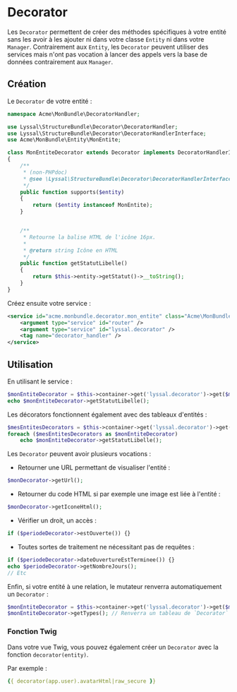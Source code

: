 # Decorator

Les `Decorator` permettent de créer des méthodes spécifiques à votre entité sans les avoir à les ajouter ni dans votre classe `Entity` ni dans votre `Manager`. Contrairement aux `Entity`, les `Decorator` peuvent utiliser des services mais n'ont pas vocation à lancer des appels vers la base de données contrairement aux `Manager`.


## Création

Le `Decorator` de votre entité :

```php
namespace Acme\MonBundle\DecoratorHandler;

use Lyssal\StructureBundle\Decorator\DecoratorHandler;
use Lyssal\StructureBundle\Decorator\DecoratorHandlerInterface;
use Acme\MonBundle\Entity\MonEntite;

class MonEntiteDecorator extends Decorator implements DecoratorHandlerInterface
{
    /**
     * (non-PHPdoc)
     * @see \Lyssal\StructureBundle\Decorator\DecoratorHandlerInterface::supports()
     */
    public function supports($entity)
    {
        return ($entity instanceof MonEntite);
    }


    /**
     * Retourne la balise HTML de l'icône 16px.
     * 
     * @return string Icône en HTML
     */
    public function getStatutLibelle()
    {
        return $this->entity->getStatut()->__toString();
    }
}
```

Créez ensuite votre service :

```xml
<service id="acme.monbundle.decorator.mon_entite" class="Acme\MonBundle\Decorator\MonEntiteDecorator">
    <argument type="service" id="router" />
    <argument type="service" id="lyssal.decorator" />
    <tag name="decorator_handler" />
</service>
```


## Utilisation

En utilisant le service :
```php
$monEntiteDecorator = $this->container->get('lyssal.decorator')->get($monEntite);
echo $monEntiteDecorator->getStatutLibelle();
```

Les décorators fonctionnent également avec des tableaux d'entités :
```php
$mesEntitesDecorators = $this->container->get('lyssal.decorator')->get($mesEntites);
foreach ($mesEntitesDecorators as $monEntiteDecorator)
    echo $monEntiteDecorator->getStatutLibelle();
```

Les `Decorator` peuvent avoir plusieurs vocations :

* Retourner une URL permettant de visualiser l'entité :
```php
$monDecorator->getUrl();
```
* Retourner du code HTML si par exemple une image est liée à l'entité :
```php
$monDecorator->getIconeHtml();
```
* Vérifier un droit, un accès :
```php
if ($periodeDecorator->estOuverte()) {}
```
* Toutes sortes de traitement ne nécessitant pas de requêtes :
```php
if ($periodeDecorator->dateOuvertureEstTerminee()) {}
echo $periodeDecorator->getNombreJours();
// Etc
```

Enfin, si votre entité à une relation, le mutateur renverra automatiquement un `Decorator` :
```php
$monEntiteDecorator = $this->container->get('lyssal.decorator')->get($monEntite);
$monEntiteDecorator->getTypes(); // Renverra un tableau de `Decorator` si `MonEntiteTypeDecorator` existe
```

### Fonction Twig

Dans votre vue Twig, vous pouvez également créer un `Decorator` avec la fonction `decorator(entity)`.

Par exemple :
```yaml
{{ decorator(app.user).avatarHtml|raw_secure }}
```
